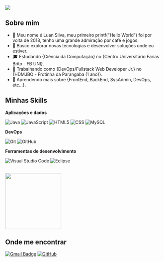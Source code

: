 ![](https://komarev.com/ghpvc/?username=devlsbc&color=006bed)

## Sobre mim

- 👦 Meu nome é Luan Silva, meu primeiro printf("Hello World") foi por volta de 2018, tenho uma grande admiração por café e jogos.
- 🤔 Busco explorar novas tecnologias e desenvolver soluções onde eu estiver.
- 🎓 Estudando {Ciência da Computação} no {Centro Universitário Farias Brito - FB UNI}.
- 💼 Trabalhando como {DevOps/Fullstack Web Developer Jr.} no {HDMJBO - Frotinha da Parangaba (1 ano)}.
- 🌱 Aprendendo mais sobre {FrontEnd, BackEnd, SysAdmin, DevOps, etc...}.

## Minhas Skills

**Aplicações e dados**

![Java](https://img.shields.io/badge/-Java-333333?style=flat&logo=Java&logoColor=007396)
![JavaScript](https://img.shields.io/badge/-JavaScript-333333?style=flat&logo=javascript)
![HTML5](https://img.shields.io/badge/-HTML5-333333?style=flat&logo=HTML5)
![CSS](https://img.shields.io/badge/-CSS-333333?style=flat&logo=CSS3&logoColor=1572B6)
![MySQL](https://img.shields.io/badge/-MySQL-333333?style=flat&logo=mysql)

**DevOps**

![Git](https://img.shields.io/badge/-Git-333333?style=flat&logo=git)
![GitHub](https://img.shields.io/badge/-GitHub-333333?style=flat&logo=github)
<!--![Docker](https://img.shields.io/badge/-Docker-333333?style=flat&logo=docker) -->

**Ferramentas de desenvolvimento**

![Visual Studio Code](https://img.shields.io/badge/-Visual%20Studio%20Code-333333?style=flat&logo=visual-studio-code&logoColor=007ACC)
![Eclipse](https://img.shields.io/badge/-Eclipse-333333?style=flat&logo=eclipse-ide&logoColor=2C2255)

<br/>

<a href="https://github.com/DEVLSBC" title="Perfil do Luan">
  <img height="180em" src="https://github-readme-stats.vercel.app/api?username=devlsbc&theme=dracula&show_icons=true" />
</a>

## Onde me encontrar

<!-- [![Linkedin](https://img.shields.io/badge/-username-blue?style=flat-square&logo=Linkedin&logoColor=white&link=LINK-DO-SEU-LINKEDIN)](LINK-DO-SEU-LINKEDIN) -->
[![Gmail Badge](https://img.shields.io/badge/-luan.sbc07@gmail.com-006bed?style=flat-square&logo=Gmail&logoColor=white&link=mailto:luan.sbc07@gmail.com)](mailto:luan.sbc07@gmail.com)
[![GitHub](https://img.shields.io/github/followers/devlsbc?label=follow&style=social)](https://github.com/DEVLSBC)
